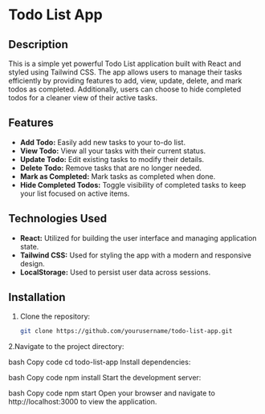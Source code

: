 # Todo List App

## Description

This is a simple yet powerful Todo List application built with React and styled using Tailwind CSS. The app allows users to manage their tasks efficiently by providing features to add, view, update, delete, and mark todos as completed. Additionally, users can choose to hide completed todos for a cleaner view of their active tasks.

## Features

- **Add Todo:** Easily add new tasks to your to-do list.
- **View Todo:** View all your tasks with their current status.
- **Update Todo:** Edit existing tasks to modify their details.
- **Delete Todo:** Remove tasks that are no longer needed.
- **Mark as Completed:** Mark tasks as completed when done.
- **Hide Completed Todos:** Toggle visibility of completed tasks to keep your list focused on active items.

## Technologies Used

- **React:** Utilized for building the user interface and managing application state.
- **Tailwind CSS:** Used for styling the app with a modern and responsive design.
- **LocalStorage:** Used to persist user data across sessions.

## Installation

1. Clone the repository:
   ```bash
   git clone https://github.com/yourusername/todo-list-app.git
2.Navigate to the project directory:

bash
Copy code
cd todo-list-app
Install dependencies:

bash
Copy code
npm install
Start the development server:

bash
Copy code
npm start
Open your browser and navigate to http://localhost:3000 to view the application.
